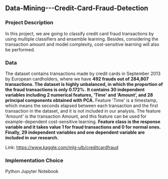 ## Data-Mining---Credit-Card-Fraud-Detection
### Project Description
In this project, we are going to classify credit card fraud transactions by using multiple classifiers and ensemble learning. Besides, considering the transaction amount and model complexity, cost-sensitive learning will also be performed. 
### Data
The dataset contains transactions made by credit cards in September 2013 by European cardholders, where we have **492 frauds out of 284,807 transactions. The dataset is highly unbalanced, in which the proportion of the fraud transactions is only 0.172%.**
**It contains 30 independent variables including 2 numerical features, ‘Time’ and ‘Amount’, and 28 principal components obtained with PCA.** Feature 'Time' is a timestamp, which means the seconds elapsed between each transaction and the first transaction in the dataset, and it is not included in our analysis. The feature 'Amount' is the transaction Amount, and this feature can be used for example-dependent cost-sensitive learning. **Feature class is the response variable and it takes value 1 for fraud transactions and 0 for normal ones. Finally, 29 independent variables and one dependent variable are included in our research.**

Link: https://www.kaggle.com/mlg-ulb/creditcardfraud
### Implementation Choice
Python Jupyter Notebook
